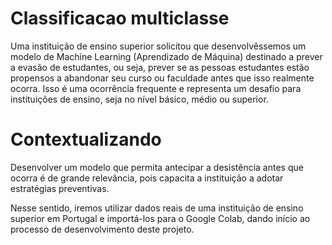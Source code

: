 # Classificacao multiclasse

Uma instituição de ensino superior solicitou que desenvolvêssemos um modelo de Machine Learning (Aprendizado de Máquina) destinado a prever a evasão de estudantes, ou seja, prever se as pessoas estudantes estão propensos a abandonar seu curso ou faculdade antes que isso realmente ocorra. Isso é uma ocorrência frequente e representa um desafio para instituições de ensino, seja no nível básico, médio ou superior.

# Contextualizando
Desenvolver um modelo que permita antecipar a desistência antes que ocorra é de grande relevância, pois capacita a instituição a adotar estratégias preventivas.

Nesse sentido, iremos utilizar dados reais de uma instituição de ensino superior em Portugal e importá-los para o Google Colab, dando início ao processo de desenvolvimento deste projeto.
